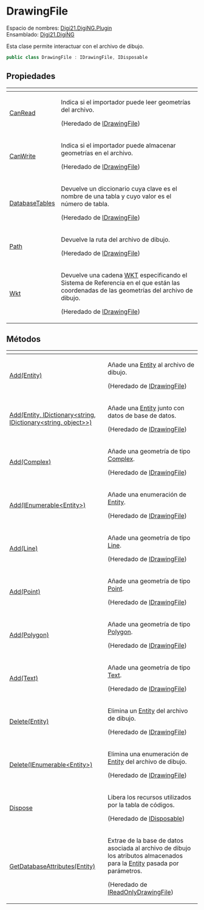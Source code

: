 # DrawingFile

Espacio de nombres: [Digi21.DigiNG.Plugin](../../)  
Ensamblado: [Digi21.DigiNG](../../../digi21.diging/)

Esta clase permite interactuar con el archivo de dibujo.

```csharp
public class DrawingFile : IDrawingFile, IDisposable
```



## Propiedades

<table>
  <thead>
    <tr>
      <th style="text-align:left"></th>
      <th style="text-align:left"></th>
    </tr>
  </thead>
  <tbody>
    <tr>
      <td style="text-align:left"><a href="../../../digi21.diging/digi21.diging.io/interfaces/idrawingfile/propiedades/canread.md">CanRead</a>
      </td>
      <td style="text-align:left">
        <p>Indica si el importador puede leer geometr&#xED;as del archivo.</p>
        <p>(Heredado de <a href="../../../digi21.diging/digi21.diging.io/interfaces/idrawingfile/">IDrawingFile</a>)</p>
      </td>
    </tr>
    <tr>
      <td style="text-align:left"><a href="../../../digi21.diging/digi21.diging.io/interfaces/idrawingfile/propiedades/canwrite.md">CanWrite</a>
      </td>
      <td style="text-align:left">
        <p>Indica si el importador puede almacenar geometr&#xED;as en el archivo.</p>
        <p>(Heredado de <a href="../../../digi21.diging/digi21.diging.io/interfaces/idrawingfile/">IDrawingFile</a>)</p>
      </td>
    </tr>
    <tr>
      <td style="text-align:left"><a href="../../../digi21.diging/digi21.diging.io/interfaces/idrawingfile/propiedades/databasetables.md">DatabaseTables</a>
      </td>
      <td style="text-align:left">
        <p>Devuelve un diccionario cuya clave es el nombre de una tabla y cuyo valor
          es el n&#xFA;mero de tabla.</p>
        <p>(Heredado de <a href="../../../digi21.diging/digi21.diging.io/interfaces/idrawingfile/">IDrawingFile</a>)</p>
      </td>
    </tr>
    <tr>
      <td style="text-align:left"><a href="../../../digi21.diging/digi21.diging.io/interfaces/idrawingfile/propiedades/path.md">Path</a>
      </td>
      <td style="text-align:left">
        <p>Devuelve la ruta del archivo de dibujo.</p>
        <p>(Heredado de <a href="../../../digi21.diging/digi21.diging.io/interfaces/idrawingfile/">IDrawingFile</a>)</p>
      </td>
    </tr>
    <tr>
      <td style="text-align:left"><a href="../../../digi21.diging/digi21.diging.io/interfaces/idrawingfile/propiedades/wkt.md">Wkt</a>
      </td>
      <td style="text-align:left">
        <p>Devuelve una cadena <a href="https://es.wikipedia.org/wiki/Well_Known_Text#Sistemas_de_referencia_espacial">WKT</a> especificando
          el Sistema de Referencia en el que est&#xE1;n las coordenadas de las geometr&#xED;as
          del archivo de dibujo.</p>
        <p>(Heredado de <a href="../../../digi21.diging/digi21.diging.io/interfaces/idrawingfile/">IDrawingFile</a>)</p>
      </td>
    </tr>
  </tbody>
</table>

## Métodos

<table>
  <thead>
    <tr>
      <th style="text-align:left"></th>
      <th style="text-align:left"></th>
    </tr>
  </thead>
  <tbody>
    <tr>
      <td style="text-align:left"><a href="../../../digi21.diging/digi21.diging.io/interfaces/idrawingfile/metodos/add.md#add-entity">Add(Entity)</a>
      </td>
      <td style="text-align:left">
        <p>A&#xF1;ade una <a href="../../../digi21.diging/digi21.diging.entities/clases/entity/">Entity</a> al
          archivo de dibujo.</p>
        <p>(Heredado de <a href="../../../digi21.diging/digi21.diging.io/interfaces/idrawingfile/">IDrawingFile</a>)</p>
      </td>
    </tr>
    <tr>
      <td style="text-align:left"><a href="../../../digi21.diging/digi21.diging.io/interfaces/idrawingfile/metodos/add.md#add-entity-idictionary-less-than-string-idictionary-less-than-string-object-greater-than-greater-than">Add(Entity, IDictionary&lt;string, IDictionary&lt;string, object&gt;&gt;)</a>
      </td>
      <td style="text-align:left">
        <p>A&#xF1;ade una <a href="../../../digi21.diging/digi21.diging.entities/clases/entity/">Entity</a> junto
          con datos de base de datos.</p>
        <p>(Heredado de <a href="../../../digi21.diging/digi21.diging.io/interfaces/idrawingfile/">IDrawingFile</a>)</p>
      </td>
    </tr>
    <tr>
      <td style="text-align:left"><a href="../../../digi21.diging/digi21.diging.io/interfaces/idrawingfile/metodos/add.md#add-complex">Add(Complex)</a>
      </td>
      <td style="text-align:left">
        <p>A&#xF1;ade una geometr&#xED;a de tipo <a href="../../../digi21.diging/digi21.diging.entities/clases/complex/">Complex</a>.</p>
        <p>(Heredado de <a href="../../../digi21.diging/digi21.diging.io/interfaces/idrawingfile/">IDrawingFile</a>)</p>
      </td>
    </tr>
    <tr>
      <td style="text-align:left"><a href="../../../digi21.diging/digi21.diging.io/interfaces/idrawingfile/metodos/add.md#add-ienumerable-less-than-entity-greater-than">Add(IEnumerable&lt;Entity&gt;)</a>
      </td>
      <td style="text-align:left">
        <p>A&#xF1;ade una enumeraci&#xF3;n de <a href="../../../digi21.diging/digi21.diging.entities/clases/entity/">Entity</a>.</p>
        <p>(Heredado de <a href="../../../digi21.diging/digi21.diging.io/interfaces/idrawingfile/">IDrawingFile</a>)</p>
      </td>
    </tr>
    <tr>
      <td style="text-align:left"><a href="../../../digi21.diging/digi21.diging.io/interfaces/idrawingfile/metodos/add.md#add-line">Add(Line)</a>
      </td>
      <td style="text-align:left">
        <p>A&#xF1;ade una geometr&#xED;a de tipo <a href="../../../digi21.diging/digi21.diging.entities/clases/line/">Line</a>.</p>
        <p>(Heredado de <a href="../../../digi21.diging/digi21.diging.io/interfaces/idrawingfile/">IDrawingFile</a>)</p>
      </td>
    </tr>
    <tr>
      <td style="text-align:left"><a href="../../../digi21.diging/digi21.diging.io/interfaces/idrawingfile/metodos/add.md#add-point">Add(Point)</a>
      </td>
      <td style="text-align:left">
        <p>A&#xF1;ade una geometr&#xED;a de tipo <a href="../../../digi21.diging/digi21.diging.entities/clases/point/">Point</a>.</p>
        <p>(Heredado de <a href="../../../digi21.diging/digi21.diging.io/interfaces/idrawingfile/">IDrawingFile</a>)</p>
      </td>
    </tr>
    <tr>
      <td style="text-align:left"><a href="../../../digi21.diging/digi21.diging.io/interfaces/idrawingfile/metodos/add.md#add-polygon">Add(Polygon)</a>
      </td>
      <td style="text-align:left">
        <p>A&#xF1;ade una geometr&#xED;a de tipo <a href="../../../digi21.diging/digi21.diging.entities/clases/polygon/">Polygon</a>.</p>
        <p>(Heredado de <a href="../../../digi21.diging/digi21.diging.io/interfaces/idrawingfile/">IDrawingFile</a>)</p>
      </td>
    </tr>
    <tr>
      <td style="text-align:left"><a href="../../../digi21.diging/digi21.diging.io/interfaces/idrawingfile/metodos/add.md#add-text">Add(Text)</a>
      </td>
      <td style="text-align:left">
        <p>A&#xF1;ade una geometr&#xED;a de tipo <a href="../../../digi21.diging/digi21.diging.entities/clases/text/">Text</a>.</p>
        <p>(Heredado de <a href="../../../digi21.diging/digi21.diging.io/interfaces/idrawingfile/">IDrawingFile</a>)</p>
      </td>
    </tr>
    <tr>
      <td style="text-align:left"><a href="../../../digi21.diging/digi21.diging.io/interfaces/idrawingfile/metodos/delete.md#delete-entity">Delete(Entity)</a>
      </td>
      <td style="text-align:left">
        <p>Elimina un <a href="../../../digi21.diging/digi21.diging.entities/clases/entity/">Entity</a> del
          archivo de dibujo.</p>
        <p>(Heredado de <a href="../../../digi21.diging/digi21.diging.io/interfaces/idrawingfile/">IDrawingFile</a>)</p>
      </td>
    </tr>
    <tr>
      <td style="text-align:left"><a href="../../../digi21.diging/digi21.diging.io/interfaces/idrawingfile/metodos/delete.md#delete-ienumerable-less-than-entity-greater-than">Delete(IEnumerable&lt;Entity&gt;)</a>
      </td>
      <td style="text-align:left">
        <p>Elimina una enumeraci&#xF3;n de <a href="../../../digi21.diging/digi21.diging.entities/clases/entity/">Entity</a> del
          archivo de dibujo.</p>
        <p>(Heredado de <a href="../../../digi21.diging/digi21.diging.io/interfaces/idrawingfile/">IDrawingFile</a>)</p>
      </td>
    </tr>
    <tr>
      <td style="text-align:left"><a href="https://docs.microsoft.com/en-us/dotnet/api/system.idisposable.dispose?view=net-5.0">Dispose</a>
      </td>
      <td style="text-align:left">
        <p>Libera los recursos utilizados por la tabla de c&#xF3;digos.</p>
        <p>(Heredado de <a href="https://docs.microsoft.com/en-us/dotnet/api/system.idisposable?view=net-5.0">IDisposable</a>)</p>
      </td>
    </tr>
    <tr>
      <td style="text-align:left"><a href="../../../digi21.diging/digi21.diging.io/interfaces/ireadonlydrawingfile/metodos/getdatabaseattributes.md">GetDatabaseAttributes(Entity)</a>
      </td>
      <td style="text-align:left">
        <p>Extrae de la base de datos asociada al archivo de dibujo los atributos
          almacenados para la <a href="../../../digi21.diging/digi21.diging.entities/clases/entity/">Entity</a> pasada
          por par&#xE1;metros.</p>
        <p>(Heredado de <a href="../../../digi21.diging/digi21.diging.io/interfaces/ireadonlydrawingfile/">IReadOnlyDrawingFile</a>)</p>
      </td>
    </tr>
  </tbody>
</table>



